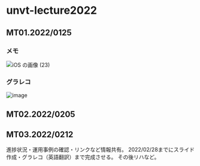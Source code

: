 # unvt-lecture2022
## MT01.2022/0125

### メモ
![iOS の画像 (23)](https://user-images.githubusercontent.com/72287333/150902240-6859f1b0-f53e-4c12-b7ad-283b786283d1.jpg)

### グラレコ
![image](https://user-images.githubusercontent.com/51436920/150978112-2a66b1fa-b478-4d07-aaf3-6ca560dcf8c2.png)

## MT02.2022/0205

## MT03.2022/0212
進捗状況・運用事例の確認・リンクなど情報共有。
2022/02/28までにスライド作成・グラレコ（英語翻訳）まで完成させる。
その後リハなど。
